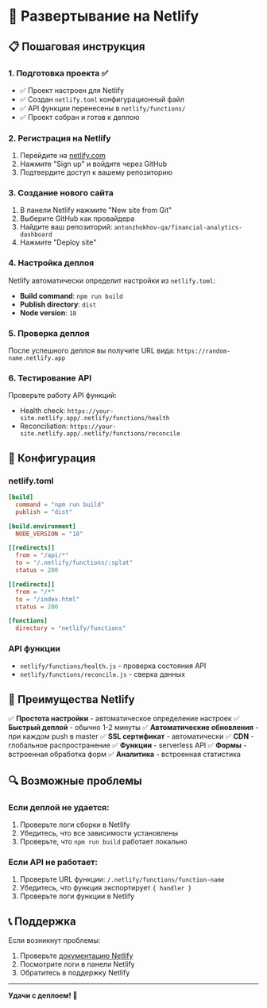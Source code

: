 # 🚀 Развертывание на Netlify

## 📋 Пошаговая инструкция

### 1. Подготовка проекта ✅
- ✅ Проект настроен для Netlify
- ✅ Создан `netlify.toml` конфигурационный файл
- ✅ API функции перенесены в `netlify/functions/`
- ✅ Проект собран и готов к деплою

### 2. Регистрация на Netlify
1. Перейдите на [netlify.com](https://netlify.com)
2. Нажмите "Sign up" и войдите через GitHub
3. Подтвердите доступ к вашему репозиторию

### 3. Создание нового сайта
1. В панели Netlify нажмите "New site from Git"
2. Выберите GitHub как провайдера
3. Найдите ваш репозиторий: `antonzhokhov-qa/financial-analytics-dashboard`
4. Нажмите "Deploy site"

### 4. Настройка деплоя
Netlify автоматически определит настройки из `netlify.toml`:
- **Build command**: `npm run build`
- **Publish directory**: `dist`
- **Node version**: `18`

### 5. Проверка деплоя
После успешного деплоя вы получите URL вида:
`https://random-name.netlify.app`

### 6. Тестирование API
Проверьте работу API функций:
- Health check: `https://your-site.netlify.app/.netlify/functions/health`
- Reconciliation: `https://your-site.netlify.app/.netlify/functions/reconcile`

## 🔧 Конфигурация

### netlify.toml
```toml
[build]
  command = "npm run build"
  publish = "dist"

[build.environment]
  NODE_VERSION = "18"

[[redirects]]
  from = "/api/*"
  to = "/.netlify/functions/:splat"
  status = 200

[[redirects]]
  from = "/*"
  to = "/index.html"
  status = 200

[functions]
  directory = "netlify/functions"
```

### API функции
- `netlify/functions/health.js` - проверка состояния API
- `netlify/functions/reconcile.js` - сверка данных

## 🎯 Преимущества Netlify

✅ **Простота настройки** - автоматическое определение настроек
✅ **Быстрый деплой** - обычно 1-2 минуты
✅ **Автоматические обновления** - при каждом push в master
✅ **SSL сертификат** - автоматически
✅ **CDN** - глобальное распространение
✅ **Функции** - serverless API
✅ **Формы** - встроенная обработка форм
✅ **Аналитика** - встроенная статистика

## 🔍 Возможные проблемы

### Если деплой не удается:
1. Проверьте логи сборки в Netlify
2. Убедитесь, что все зависимости установлены
3. Проверьте, что `npm run build` работает локально

### Если API не работает:
1. Проверьте URL функции: `/.netlify/functions/function-name`
2. Убедитесь, что функция экспортирует `{ handler }`
3. Проверьте логи функции в Netlify

## 📞 Поддержка

Если возникнут проблемы:
1. Проверьте [документацию Netlify](https://docs.netlify.com/)
2. Посмотрите логи в панели Netlify
3. Обратитесь в поддержку Netlify

---

**Удачи с деплоем! 🎉** 